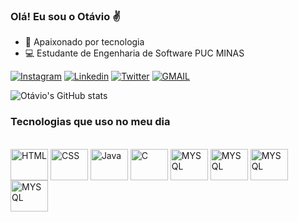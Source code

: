 ### Olá! Eu sou o Otávio ✌️
- 🔭 Apaixonado por tecnologia
- 💻 Estudante de Engenharia de Software PUC MINAS

[![Instagram](https://img.shields.io/badge/Instagram-E4405F?style=for-the-badge&logo=instagram&logoColor=white)](https://www.instagram.com/_otaviomendes_/)
[![Linkedin](	https://img.shields.io/badge/LinkedIn-0077B5?style=for-the-badge&logo=linkedin&logoColor=white)](https://www.linkedin.com/in/otavio-mendes-852b85174/)
[![Twitter](https://img.shields.io/badge/Twitter-1DA1F2?style=for-the-badge&logo=twitter&logoColor=white)](https://twitter.com/otavio_mendess1)
[![GMAIL](https://img.shields.io/badge/Gmail-D14836?style=for-the-badge&logo=gmail&logoColor=white)](mailto:otaviojulio.mendes@gmail.com)


![Otávio's GitHub stats](https://github-readme-stats.vercel.app/api?username=OtavioMendes12&show_icons=true&theme=radical)

### Tecnologias que uso no meu dia

<div style="display: inline_block"><br/>
  <img align="center" alt="HTML" height="50" width="60" src="https://cdn.jsdelivr.net/gh/devicons/devicon/icons/html5/html5-original.svg" />
  <img align="center" alt="CSS" height="50" width="60" src="https://cdn.jsdelivr.net/gh/devicons/devicon/icons/css3/css3-original.svg" />
  <img align="center" alt="Java" height="50" width="60" src="https://cdn.jsdelivr.net/gh/devicons/devicon/icons/java/java-original.svg" />
  <img align="center" alt="C" height="50" width="60" src="https://cdn.jsdelivr.net/gh/devicons/devicon/icons/c/c-original.svg" />
  <img align="center" alt="MYSQL" height="50" width="60" src="https://cdn.jsdelivr.net/gh/devicons/devicon/icons/mysql/mysql-original-wordmark.svg" />
    <img align="center" alt="MYSQL" height="50" width="60"  src="https://cdn.jsdelivr.net/gh/devicons/devicon/icons/angularjs/angularjs-original.svg" />    
   <img align="center" alt="MYSQL" height="50" width="60" src="https://cdn.jsdelivr.net/gh/devicons/devicon/icons/visualstudio/visualstudio-plain.svg" />                    <img align="center" alt="MYSQL" height="50" width="60" src="https://cdn.jsdelivr.net/gh/devicons/devicon/icons/vscode/vscode-original.svg" />
                                            
  </div>
  
  
